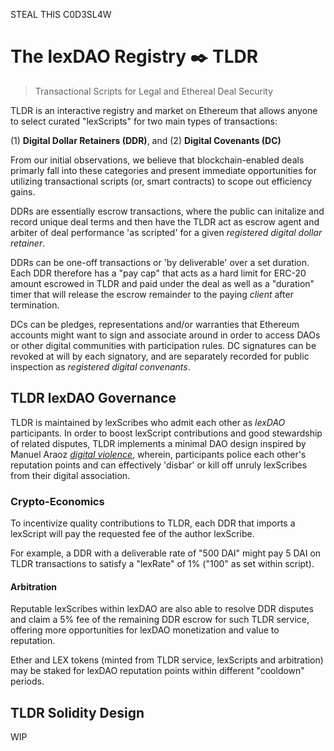 STEAL THIS C0D3SL4W 

# The lexDAO Registry ✒️ TLDR
> Transactional Scripts for Legal and Ethereal Deal Security

TLDR is an interactive registry and market on Ethereum that allows anyone to select curated "lexScripts" for two main types of transactions:

(1) **Digital Dollar Retainers (DDR)**, and (2) **Digital Covenants (DC)**

From our initial observations, we believe that blockchain-enabled deals primarly fall into these categories and present immediate opportunities for utilizing transactional scripts (or, smart contracts) to scope out efficiency gains.

DDRs are essentially escrow transactions, where the public can initalize and record unique deal terms and then have the TLDR act as escrow agent and arbiter of deal performance 'as scripted' for a given *registered digital dollar retainer*.

DDRs can be one-off transactions or 'by deliverable' over a set duration. Each DDR therefore has a "pay cap" that acts as a hard limit for ERC-20 amount escrowed in TLDR and paid under the deal as well as a "duration" timer that will release the escrow remainder to the paying *client* after termination.

DCs can be pledges, representations and/or warranties that Ethereum accounts might want to sign and associate around in order to access DAOs or other digital communities with participation rules. DC signatures can be revoked at will by each signatory, and are separately recorded for public inspection as *registered digital convenants*.

## TLDR lexDAO Governance

TLDR is maintained by lexScribes who admit each other as *lexDAO* participants. In order to boost lexScript contributions and good stewardship of related disputes, TLDR implements a minimal DAO design inspired by Manuel Araoz *[digital violence](https://maraoz.com/2019/02/11/digital-life/)*, wherein, participants police each other's reputation points and can effectively 'disbar' or kill off unruly lexScribes from their digital association.

### Crypto-Economics 

To incentivize quality contributions to TLDR, each DDR that imports a lexScript will pay the requested fee of the author lexScribe. 

For example, a DDR with a deliverable rate of "500 DAI" might pay 5 DAI on TLDR transactions to satisfy a "lexRate" of 1% ("100" as set within script).

#### Arbitration

Reputable lexScribes within lexDAO are also able to resolve DDR disputes and claim a 5% fee of the remaining DDR escrow for such TLDR service, offering more opportunities for lexDAO monetization and value to reputation. 

Ether and LEX tokens (minted from TLDR service, lexScripts and arbitration) may be staked for lexDAO reputation points within different "cooldown" periods. 

## TLDR Solidity Design

WIP
